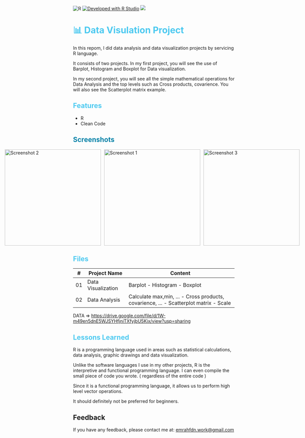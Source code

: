 ![R](https://img.shields.io/badge/Language-R-orange.svg)
[![Developed with R Studio](https://img.shields.io/badge/Developed%20with-R%20Studio-purple)](https://www.rstudio.com/)
<a class="header-badge" target="_blank" href="https://www.linkedin.com/in/emrah-fidann/">
<img src="https://img.shields.io/badge/style--5eba00.svg?label=LinkedIn&logo=linkedin&style=social">
</a>

<h1 style="color: #4cc9f0;"> 📊  Data Visulation Project </h1>

In this repom, I did data analysis and data visualization projects by servicing R language.

It consists of two projects. In my first project, you will see the use of Barplot, Histogram and Boxplot for Data visualization. 

In my second project, you will see all the simple mathematical operations for Data Analysis and the top levels such as Cross products, covarience. You will also see the Scatterplot matrix example.

<h2 style="color: #4cc9f0;"> Features </h1>

- R 
- Clean Code 

<h2 style="color: #0081a7;"> Screenshots </h2>

<div style="display: flex; justify-content: center;">
<img src="https://github.com/EmrahFidan/educationApp/assets/114583209/70738a5c-12d9-4b03-ab4c-ebfa82351c7c" alt="Screenshot 2" width="300" style="margin-right: 10px;" />
    <img src="https://github.com/EmrahFidan/educationApp/assets/114583209/9c32f446-663d-45a9-8fb2-d72a5337909a" alt="Screenshot 1" width="300" style="margin-right: 10px;" />
    <img src="https://github.com/EmrahFidan/educationApp/assets/114583209/53dc5cd9-5131-4aa8-8165-5e1a59c88da0" alt="Screenshot 3" width="300" style="margin-right: 10px;" />

</div>

<h2 style="color: #4cc9f0;"> Files </h1>

|  #  | Project Name     | Content     |
| :-: | ---------------- | ----------- |
| 01  | Data Visualization | Barplot - Histogram - Boxplot |
| 02  | Data Analysis | Calculate max,min, ... - Cross products, covarience, ...  - Scatterplot matrix - Scale |

DATA => https://drive.google.com/file/d/1W-m49en5dnE5WJSYHfjniTXfyjbU5Kix/view?usp=sharing

<h2 style="color: #4cc9f0;"> Lessons Learned </h1>

R is a programming language used in areas such as statistical calculations, data analysis, graphic drawings and data visualization. 

Unlike the software languages I use in my other projects, R is the interpretive and functional programming language. I can even compile the small piece of code you wrote. ( regardless of the entire code ) 

Since it is a functional programming language, it allows us to perform high level vector operations. 

It should definitely not be preferred for beginners.

## Feedback

If you have any feedback, please contact me at: emrahfdn.work@gmail.com


